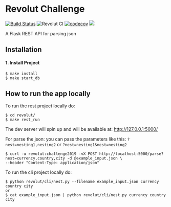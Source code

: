 Revolut Challenge
==========================
[![Build Status](https://api.travis-ci.com/fao89/revolut.svg?branch=master)](https://travis-ci.com/fao89/revolut)
![Revolut CI](https://github.com/fao89/revolut/workflows/Revolut%20CI/badge.svg)
[![codecov](https://codecov.io/gh/fao89/revolut/branch/master/graph/badge.svg)](https://codecov.io/gh/fao89/revolut)
[![](https://img.shields.io/badge/python-3.7+-blue.svg)](https://www.python.org/download/releases/3.7.2/)


A Flask REST API for parsing json



Installation
------------

#### 1. Install Project

``` {.sourceCode .bash}
$ make install
$ make start_db
```


How to run the app locally
------------

To run the rest project locally do:
``` {.sourceCode .bash}
$ cd revolut/
$ make rest_run
```
The dev server will spin up and will be available at: http://127.0.0.1:5000/

For parse the json:
you can pass the parameters like this: `?nest=nesting1,nesting2` or `?nest=nesting1&nest=nesting2`
``` {.sourceCode .bash}
$ curl -u revolut:challenge2019 -vX POST http://localhost:5000/parse?nest=currency,country,city -d @example_input.json \
--header "Content-Type: application/json"
```

To run the cli project locally do:
``` {.sourceCode .bash}
$ python revolut/cli/nest.py --filename example_input.json currency country city
or
$ cat example_input.json | python revolut/cli/nest.py currency country city
```
